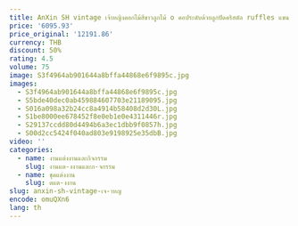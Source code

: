 ```yaml
---
title: AnXin SH vintage เจ้าหญิงดอกไม้สีขาวลูกไม้ o คอประดับด้วยลูกปัดคริสตัล ruffles แขน lace up โบราณชุดแต่งงานที่กําหนดเอง
price: '6095.93'
price_original: '12191.86'
currency: THB
discount: 50%
rating: 4.5
volume: 75
image: S3f4964ab901644a8bffa44868e6f9895c.jpg
images:
  - S3f4964ab901644a8bffa44868e6f9895c.jpg
  - S5bde40dec0ab459884607703e21189095.jpg
  - S016a098a32b24cc8a4914b58408d2d30L.jpg
  - S1be8000ee678452f8e0eb1e0e4311446r.jpg
  - S29137ccdd80d4494b6a3ec1dbb9f0857h.jpg
  - S00d2cc5424f040ad803e9198925e35dbB.jpg
video: ''
categories:
  - name: งานแต่งงานและกิจกรรม
    slug: งานแต-งงานและก-จกรรม
  - name: ชุดแต่งงาน
    slug: ดแต-งงาน
slug: anxin-sh-vintage-เจ-าหญ
encode: omuQXn6
lang: th
---
```

  